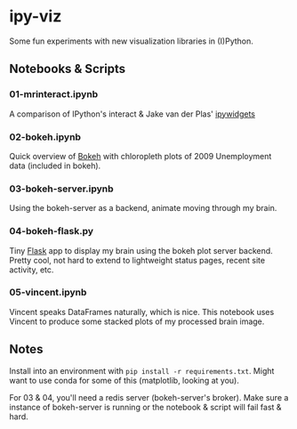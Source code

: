 # ipy-viz

Some fun experiments with new visualization libraries in (I)Python.

## Notebooks & Scripts

### 01-mrinteract.ipynb

A comparison of IPython's interact & Jake van der Plas' [ipywidgets](https://github.com/jakevdp/ipywidgets)

### 02-bokeh.ipynb

Quick overview of [Bokeh](http://bokeh.pydata.org) with chloropleth plots of 2009 Unemployment data (included in bokeh).

### 03-bokeh-server.ipynb

Using the bokeh-server as a backend, animate moving through my brain.

### 04-bokeh-flask.py

Tiny [Flask](http://flask.pocoo.org) app to display my brain using the bokeh plot server backend. Pretty cool, not hard to extend to lightweight status pages, recent site activity, etc.

### 05-vincent.ipynb

Vincent speaks DataFrames naturally, which is nice. This notebook uses Vincent to produce some stacked plots of my processed brain image.

## Notes

Install into an environment with `pip install -r requirements.txt`. Might want to use conda for some of this (matplotlib, looking at you).

For 03 & 04, you'll need a redis server (bokeh-server's broker). Make sure a instance of bokeh-server is running or the notebook & script will fail fast & hard.
